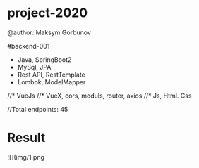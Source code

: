 # project-2020
 
@author: Maksym Gorbunov

#backend-001
* Java, SpringBoot2
* MySql, JPA
* Rest API, RestTemplate
* Lombok, ModelMapper 

//* VueJs
//* VueX, cors, moduls, router, axios 
//* Js, Html. Css

//Total endpoints: 45

# Result	
![](img/1.png
